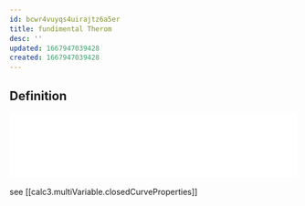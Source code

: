 ```yaml
---
id: bcwr4vuyqs4uirajtz6a5er
title: fundimental Therom
desc: ''
updated: 1667947039428
created: 1667947039428
---
```


## Definition

![alt](./assets/images/fundimental_therom.svg)

see [[calc3.multiVariable.closedCurveProperties]]
